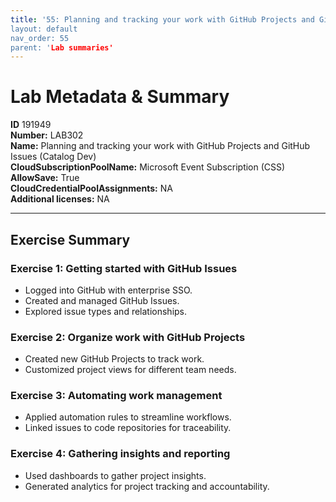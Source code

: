 ```yaml
---
title: '55: Planning and tracking your work with GitHub Projects and GitHub Issues (Catalog Dev)` 
layout: default
nav_order: 55
parent: 'Lab summaries'
--- 
```


# Lab Metadata & Summary

**ID** 191949  
**Number:** LAB302  
**Name:** Planning and tracking your work with GitHub Projects and GitHub Issues (Catalog Dev)  
**CloudSubscriptionPoolName:** Microsoft Event Subscription (CSS)  
**AllowSave:** True  
**CloudCredentialPoolAssignments:** NA  
**Additional licenses:** NA  

---

## Exercise Summary

### Exercise 1: Getting started with GitHub Issues
- Logged into GitHub with enterprise SSO.  
- Created and managed GitHub Issues.  
- Explored issue types and relationships.  

### Exercise 2: Organize work with GitHub Projects
- Created new GitHub Projects to track work.  
- Customized project views for different team needs.  

### Exercise 3: Automating work management
- Applied automation rules to streamline workflows.  
- Linked issues to code repositories for traceability.  

### Exercise 4: Gathering insights and reporting
- Used dashboards to gather project insights.  
- Generated analytics for project tracking and accountability.
